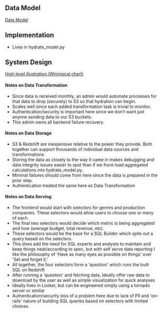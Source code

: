 ## Data Model
[Data Model](data_model.png)

## Implementation

* Lives in hydrate_model.py


## System Design
[High level illustration (Whimsical chart)](https://whimsical.co/CXwom5A4cHgERX74bCFWnk)

#### Notes on Data Transformation
* Since data is received monthly, an admin would automate processes for that data to drop (securely) to S3 so that hydration can begin.
* Scales well since each added transformation task is trivial to monitor.
* Authentication/security is important here since we don't want just anyone sending data to our S3 buckets.
* This admin owns all backend failure recovery.

#### Notes on Data Storage
* S3 & Redshift are inexpensive relative to the power they provide. Both together can support thousands of individual data sources and transformations
* Storing the data as closely to the way it came in makes debugging and data integrity issues easier to spot than if we front-load aggregated calculations into hydrate_model.py.
* Minimal failures should come from here since the data is prepared in the prior step.
* Authentication treated the same here as Data Transformation

#### Notes on Data Serving
* The frontend would start with selectors for genres and production companies. These selectors would allow users to choose one or many of each.
* The final two selectors would decide which metric is being aggregated and how (average budget, total revenue, etc).
* These selectors would be the base for a SQL Builder which spits out a query based on the selectors.
* This does add the need for SQL experts and analysts to maintain and keep things neat/according to spec, but with self serve data reporting I like the philosophy of 'Have as many eyes as possible on things' over 'Set and forget it.'
* All together, the four selectors form a 'question' which runs the built SQL on Redshift
* After running a 'question' and fetching data, Ideally offer raw data to download by the user as well as simple visualization for quick analyses
* Ideally lives in Looker, but can be engineered simply using a tornado server or similar
* Authentication/security less of a problem here due to lack of PII and 'on-rails' nature of building SQL queries based on selectors with limited choices.
